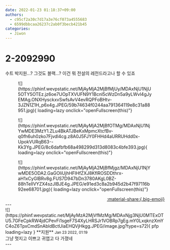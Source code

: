 ```yaml
---
date: 2022-01-23 01:18:37+09:00
authors:
  - c95cf2a30c7d17a3e76cf073a4555683
  - 6599dbbcaa26237c2ab0f3becb421b45
categories:
  - Jiwon
---
```


# 2-2092990

<div class="post-container" markdown="1">
<div class="content-container md-sidebar__scrollwrap" markdown="1">

수트 박지원...? 그것도 블랙...? 이건 뭐 전설의 레전드라고나 할 수 있죠
<figure markdown="1">
![](https://phinf.wevpstatic.net/MjAyMjA2MjBfMjUy/MDAxNjU1NjU5OTY5OTEz.jz6oe7UOpTXVUFN9Y1Bcnl5cWzDn5a9yLWvl4gJyEMAg.ONXHysckxvSwfsAvV4evRQPFoBHtv-3JZN1Z1H_p6x4g.JPEG/59b74634f0244aa791364119e8c31a88951.jpg){ loading=lazy onclick="openFullscreen(this)"}
</figure>

<figure markdown="1">
![](https://phinf.wevpstatic.net/MjAyMjA2MjBfOTMg/MDAxNjU1NjYwMDE3MzY1.ZLu4BkATJBeKxMpmcXtcfBv-q0fh6uh0zko7Fjvdl4cg.z8A0J5FJY0FHHd4aURRUHdd0x-UpokVURqB63--Kk3Yg.JPEG/8c6dafbfb68a498299d313d8083c4bfe393.jpg){ loading=lazy onclick="openFullscreen(this)"}
</figure>

<figure markdown="1">
![](https://phinf.wevpstatic.net/MjAyMjA2MjBfMjgz/MDAxNjU1NjYwMDE5ODA2.GaGOliUjhHFlHfZXJ8KflROSDDthrx-aH1xCyGlBRv8g.FUS7D947bDn3780AKgL0BZ-88hTeIlVYZX4szJlBJE4g.JPEG/e91ed3c8a2b945d2b47f97116b92ee68701.jpg){ loading=lazy onclick="openFullscreen(this)"}
</figure>


</div>
</div>

<div style="text-align: right;" markdown="1">
<a href="https://weverse.io/fromis9/fanpost/2-2092990" style="text-align: right;">:material-share:{.big-emoji}</a>
</div>
---

<div class="comments-container md-sidebar__scrollwrap" markdown="1">
<div class="comment" markdown="1">
<div class='id-container' markdown="1">
![](https://phinf.wevpstatic.net/MjAyMzA2MjVfMzMg/MDAxNjg3NjU0MTExOTU5.7GFeCpkRW4jdCPevFi1sgeF7S4XyLHRSJr1VOBRp7gEg.mY0LxqknzXmYC4oZ6TpxCmdSnAbldBctUiaEHQVjHkgg.JPEG/image.jpg?type=s72){ pfp loading=lazy }
**<span class="artist">지원</span>** <small>Jan 23 2022, 01:19</small><br>
</div>
<div class='comment-body' markdown="1">
그냥 멋지고 이쁘고 귀엽고 다 가졌네
</div>
</div>
</div>
---
